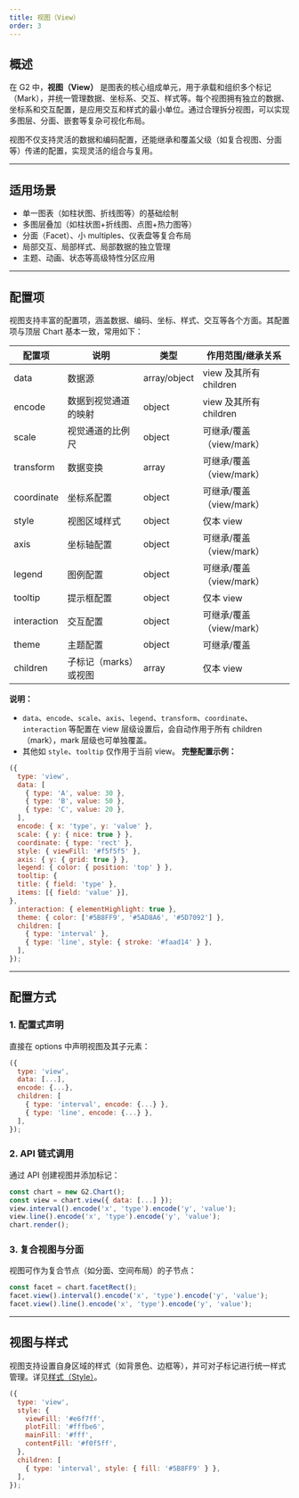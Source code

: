 ```yaml
---
title: 视图（View）
order: 3
---
```


## 概述

在 G2 中，**视图（View）** 是图表的核心组成单元，用于承载和组织多个标记（Mark），并统一管理数据、坐标系、交互、样式等。每个视图拥有独立的数据、坐标系和交互配置，是应用交互和样式的最小单位。通过合理拆分视图，可以实现多图层、分面、嵌套等复杂可视化布局。

视图不仅支持灵活的数据和编码配置，还能继承和覆盖父级（如复合视图、分面等）传递的配置，实现灵活的组合与复用。

---

## 适用场景

- 单一图表（如柱状图、折线图等）的基础绘制
- 多图层叠加（如柱状图+折线图、点图+热力图等）
- 分面（Facet）、小 multiples、仪表盘等复合布局
- 局部交互、局部样式、局部数据的独立管理
- 主题、动画、状态等高级特性分区应用

---

## 配置项

视图支持丰富的配置项，涵盖数据、编码、坐标、样式、交互等各个方面。其配置项与顶层 Chart 基本一致，常用如下：

| 配置项      | 说明                   | 类型         | 作用范围/继承关系         |
| ----------- | ---------------------- | ------------ | ------------------------ |
| data        | 数据源                 | array/object | view 及其所有 children   |
| encode      | 数据到视觉通道的映射   | object       | view 及其所有 children   |
| scale       | 视觉通道的比例尺       | object       | 可继承/覆盖（view/mark） |
| transform   | 数据变换               | array        | 可继承/覆盖（view/mark） |
| coordinate  | 坐标系配置             | object       | 可继承/覆盖（view/mark） |
| style       | 视图区域样式           | object       | 仅本 view                |
| axis        | 坐标轴配置             | object       | 可继承/覆盖（view/mark） |
| legend      | 图例配置               | object       | 可继承/覆盖（view/mark） |
| tooltip     | 提示框配置             | object       | 仅本 view                |
| interaction | 交互配置               | object       | 可继承/覆盖（view/mark） |
| theme       | 主题配置               | object       | 可继承/覆盖              |
| children    | 子标记（marks）或视图  | array        | 仅本 view                |

**说明：**  
- `data`、`encode`、`scale`、`axis`、`legend`、`transform`、`coordinate`、`interaction` 等配置在 view 层级设置后，会自动作用于所有 children（mark），mark 层级也可单独覆盖。
- 其他如 `style`、`tooltip` 仅作用于当前 view。
**完整配置示例：**

```js
({
  type: 'view',
  data: [
    { type: 'A', value: 30 },
    { type: 'B', value: 50 },
    { type: 'C', value: 20 },
  ],
  encode: { x: 'type', y: 'value' },
  scale: { y: { nice: true } },
  coordinate: { type: 'rect' },
  style: { viewFill: '#f5f5f5' },
  axis: { y: { grid: true } },
  legend: { color: { position: 'top' } },
  tooltip: {
  title: { field: 'type' },
  items: [{ field: 'value' }],
},
  interaction: { elementHighlight: true },
  theme: { color: ['#5B8FF9', '#5AD8A6', '#5D7092'] },
  children: [
    { type: 'interval' },
    { type: 'line', style: { stroke: '#faad14' } },
  ],
});
```

---

## 配置方式

### 1. 配置式声明

直接在 options 中声明视图及其子元素：

```js
({
  type: 'view',
  data: [...],
  encode: {...},
  children: [
    { type: 'interval', encode: {...} },
    { type: 'line', encode: {...} },
  ],
});
```

### 2. API 链式调用

通过 API 创建视图并添加标记：

```js
const chart = new G2.Chart();
const view = chart.view({ data: [...] });
view.interval().encode('x', 'type').encode('y', 'value');
view.line().encode('x', 'type').encode('y', 'value');
chart.render();
```

### 3. 复合视图与分面

视图可作为复合节点（如分面、空间布局）的子节点：

```js
const facet = chart.facetRect();
facet.view().interval().encode('x', 'type').encode('y', 'value');
facet.view().line().encode('x', 'type').encode('y', 'value');
```

---

## 视图与样式

视图支持设置自身区域的样式（如背景色、边框等），并可对子标记进行统一样式管理。详见[样式（Style）](/manual/core/style)。

```js
({
  type: 'view',
  style: {
    viewFill: '#e6f7ff',
    plotFill: '#fffbe6',
    mainFill: '#fff',
    contentFill: '#f0f5ff',
  },
  children: [
    { type: 'interval', style: { fill: '#5B8FF9' } },
  ],
});
```
